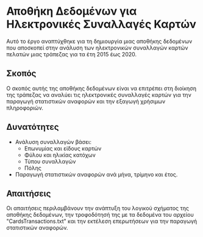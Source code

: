 # Αποθήκη Δεδομένων για Ηλεκτρονικές Συναλλαγές Καρτών
Αυτό το έργο αναπτύχθηκε για τη δημιουργία μιας αποθήκης δεδομένων που αποσκοπεί στην ανάλυση των ηλεκτρονικών συναλλαγών καρτών πελατών μιας τράπεζας για τα έτη 2015 έως 2020.
## Σκοπός

Ο σκοπός αυτής της αποθήκης δεδομένων είναι να επιτρέπει στη διοίκηση της τράπεζας να αναλύει τις ηλεκτρονικές συναλλαγές καρτών για την παραγωγή στατιστικών αναφορών και την εξαγωγή χρήσιμων πληροφοριών.

## Δυνατότητες

- Ανάλυση συναλλαγών βάσει:
  - Επωνυμίας και είδους καρτών
  - Φύλου και ηλικίας κατόχων
  - Τύπου συναλλαγών
  - Πόλης
- Παραγωγή στατιστικών αναφορών ανά μήνα, τρίμηνο και έτος.

## Απαιτήσεις

Οι απαιτήσεις περιλαμβάνουν την ανάπτυξη του λογικού σχήματος της αποθήκης δεδομένων, την τροφοδότησή της με τα δεδομένα του αρχείου "CardsTransactions.txt" και την εκτέλεση επερωτήσεων για την παραγωγή στατιστικών αναφορών.

